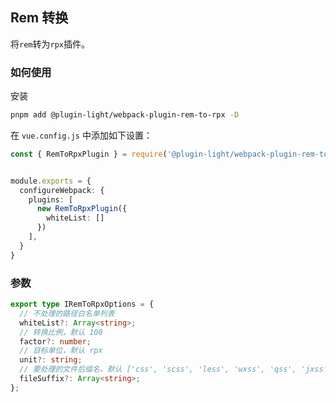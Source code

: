 ## Rem 转换

将`rem`转为`rpx`插件。

### 如何使用

安装

```bash
pnpm add @plugin-light/webpack-plugin-rem-to-rpx -D
```

在 `vue.config.js` 中添加如下设置：

```ts
const { RemToRpxPlugin } = require('@plugin-light/webpack-plugin-rem-to-rpx');


module.exports = {
  configureWebpack: {
    plugins: [
      new RemToRpxPlugin({
        whiteList: []
      })
    ],
  }
}
```

### 参数

```ts
export type IRemToRpxOptions = {
  // 不处理的路径白名单列表
  whiteList?: Array<string>;
  // 转换比例，默认 100
  factor?: number;
  // 目标单位，默认 rpx
  unit?: string;
  // 要处理的文件后缀名，默认 ['css', 'scss', 'less', 'wxss', 'qss', 'jxss']
  fileSuffix?: Array<string>;
};
```
